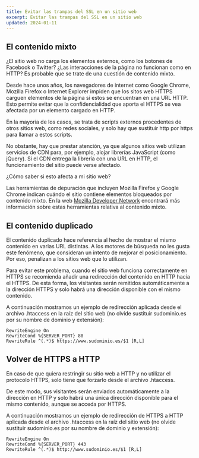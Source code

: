 ```yaml
---
title: Evitar las trampas del SSL en un sitio web
excerpt: Evitar las trampas del SSL en un sitio web
updated: 2024-01-11
---
```


## El contenido mixto
¿El sitio web no carga los elementos externos, como los botones de Facebook o Twitter? ¿Las interacciones de la página no funcionan como en HTTP? Es probable que se trate de una cuestión de contenido mixto.

Desde hace unos años, los navegadores de internet como Google Chrome, Mozilla Firefox o Internet Explorer impiden que los sitos web HTTPS carguen elementos de la página si estos se encuentran en una URL HTTP. Esto permite evitar que la confidencialidad que aporta el HTTPS se vea afectada por un elemento cargado en HTTP.

En la mayoría de los casos, se trata de scripts externos procedentes de otros sitios web, como redes sociales, y solo hay que sustituir http por https para llamar a estos scripts.

No obstante, hay que prestar atención, ya que algunos sitios web utilizan servicios de CDN para, por ejemplo, alojar librerías JavaScript (como jQuery). Si el CDN entrega la librería con una URL en HTTP, el funcionamiento del sitio puede verse afectado.

¿Cómo saber si esto afecta a mi sitio web?

Las herramientas de depuración que incluyen Mozilla Firefox y Google Chrome indican cuándo el sitio contiene elementos bloqueados por contenido mixto. En la web [Mozilla Developer Network](https://developer.mozilla.org/en-us/docs/Web/Security/Mixed_content) encontrará más información sobre estas herramientas relativa al contenido mixto.

## El contenido duplicado
El contenido duplicado hace referencia al hecho de mostrar el mismo contenido en varias URL distintas. A los motores de búsqueda no les gusta este fenómeno, que consideran un intento de mejorar el posicionamiento. Por eso, penalizan a los sitios web que lo utilizan.

Para evitar este problema, cuando el sitio web funciona correctamente en HTTPS se recomienda añadir una redirección del contenido en HTTP hacia el HTTPS. De esta forma, los visitantes serán remitidos automáticamente a la dirección HTTPS y solo habrá una dirección disponible con el mismo contenido.

A continuación mostramos un ejemplo de redirección aplicada desde el archivo .htaccess en la raíz del sitio web (no olvide sustituir sudominio.es por su nombre de dominio y extensión):

```
RewriteEngine On
RewriteCond %{SERVER_PORT} 80
RewriteRule ^(.*)$ https://www.sudominio.es/$1 [R,L]
```

## Volver de HTTPS a HTTP
En caso de que quiera restringir su sitio web a HTTP y no utilizar el protocolo HTTPS, solo tiene que forzarlo desde el archivo .htaccess.

De este modo, sus visitantes serán enviados automáticamente a la dirección en HTTP y solo habrá una única dirección disponible para el mismo contenido, aunque se acceda por HTTPS.

A continuación mostramos un ejemplo de redirección de HTTPS a HTTP aplicada desde el archivo .htaccess en la raíz del sitio web (no olvide sustituir sudominio.es por su nombre de dominio y extensión):

```
RewriteEngine On
RewriteCond %{SERVER_PORT} 443
RewriteRule ^(.*)$ http://www.sudominio.es/$1 [R,L]
```

